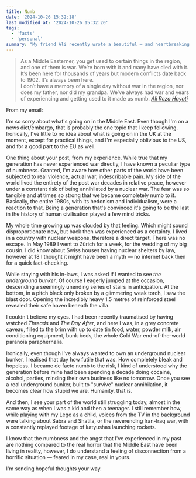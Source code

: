 ```yaml
---
title: Numb
date: '2024-10-26 15:32:18'
last_modified_at: '2024-10-26 15:32:20'
tags:
  - 'facts'
  - 'personal'
summary: "My friend Ali recently wrote a beautiful — and heartbreaking — post titled <em>Middle Easterners are numb</em>. We exchanged emails, as we do sometimes, discussing our mutual experience. A few days have passed, and now that Israel have started bombing Iran, my argumentation looks more hypocritical than before."
---
```

> As a Middle Easterner, you get used to certain things in the region, and one of them is war. We’re born with it and many have died with it. It’s been here for thousands of years but modern conflicts date back to 1902. It’s always been here.<br>
> I don’t have a memory of a single day without war in the region, nor does my father, nor did my grandpa. We’ve always had war and years of experiencing and getting used to it made us numb.
> <cite><a href="https://hyti.org/2024/10/09/middle-easterners-are-numb/">Ali Reza Hayati</a></cite>

From my email:

I'm so sorry about what's going on in the Middle East. Even though I'm on a news diet/embargo, that is probably the one topic that I keep following. Ironically, I've little to no idea about what is going on in the UK at the moment, except for practical things, and I'm especially oblivious to the US, and for a good part to the EU as well.

One thing about your post, from my experience. While true that my generation has never experienced war directly, I have known a peculiar type of numbness. Granted, I'm aware how other parts of the world have been subjected to real violence, actual war, indescribable pain. My side of the world lived the entirety of the post war decades in relative peace, however under a constant risk of being annihilated by a nuclear war. The fear was so tangible and at times so strong that we became completely numb to it. Basically, the entire 1980s, with its hedonism and individualism, were a reaction to that. Being a generation that's convinced it's going to be the last in the history of human civilisation played a few mind tricks.

My whole time growing up was clouded by that feeling. Which might sound disproportionate now, but back then was experienced as a certainty. I lived in a country with nuclear weapons, therefore a direct target. There was no escape. In May 1989 I went to Zürich for a week, for the wedding of my big cousin. I did know about Swiss houses having nuclear shelters by law, however at 18 I thought it might have been a myth — no internet back then for a quick fact-checking.

While staying with his in-laws, I was asked if I wanted to see *the underground bunker*. Of course I eagerly jumped at the occasion, descending a seemingly unending series of stairs in anticipation. At the bottom, in a pitch black only broken by a glimmering  weak torch, I saw the blast door. Opening the incredibly heavy 1.5 metres of reinforced steel revealed their safe haven beneath the villa.

I couldn't believe my eyes. I had been recently traumatised by having watched *Threads* and *The Day After*, and here I was, in a grey concrete caveau, filled to the brim with up to date tin food, water, powder milk, air conditioning equipment, bunk beds, the whole Cold War end-of-the-world paranoia paraphernalia.

Ironically, even though I've always wanted to own an underground nuclear bunker, I realised that day how futile that was. How completely bleak and hopeless. I became de facto numb to the risk, I kind of understood why the generation before mine had been spending a decade doing cocaine, alcohol, parties, minding their own business like no tomorrow. Once you see a real underground bunker, built to "survive" nuclear annihilation, it becomes clear how stupid we are. Humanity, that is.

And then, I see your part of the world still struggling today, almost in the same way as when I was a kid and then a teenager. I still remember how, while playing with my Lego as a child, voices from the TV in the background were talking about Sabra and Shatila, or the neverending Iran-Iraq war, with a constantly replayed footage of katyushas launching rockets.

I know that the numbness and the angst that I've experienced in my past are nothing compared to the real horror that the Middle East have been living in reality, however, I do understand a feeling of disconnection from a horrific situation — feared in my case, real in yours.

I'm sending hopeful thoughts your way.
